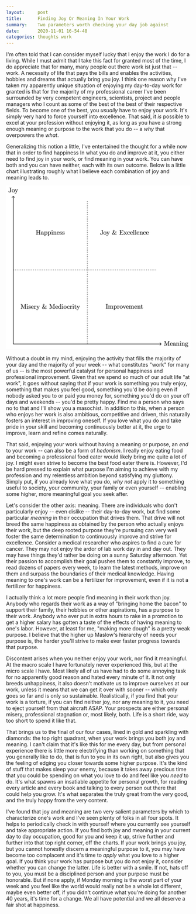 ```yaml
---
layout:		post
title:		Finding Joy Or Meaning In Your Work
summary:	Two parameters worth checking your day job against
date:		2020-11-01 16-54-48
categories:	thoughts work
---
```


I'm often told that I can consider myself lucky that I enjoy the work I do for a living. While I must admit that I take this fact for granted most of the time, I do appreciate that for many, many people out there work ist just that -- work. A necessity of life that pays the bills and enables the activities, hobbies and dreams that actually bring you joy. I think one reason why I've taken my apparently unique situation of enjoying my day-to-day work for granted is that for the majority of my professional career I've been surrounded by very competent engineers, scientists, project and people managers who I count as some of the best of the best of their respective fields. To become one of the best, you *usually* have to enjoy your work. It's simply very hard to force yourself into excellence. That said, it *is* possible to excel at your profession without enjoying it, as long as you have a strong enough meaning or purpose to the work that you do -- a *why* that overpowers the *what*.

Generalizing this notion a little, I've entertained the thought for a while now that in order to find happiness In what you do and improve at it, you either need to find joy in your work, or find meaning in your work. You can have both and you can have neither, each with its own outcome. Below is a little chart illustrating roughly what I believe each combination of joy and meaning leads to.

<img alt="Learning Curves" src="/images/work/chart.png"/>

Without a doubt in my mind, enjoying the activity that fills the majority of your day and the majority of your week -- what constitutes "work" for many of us -- is the most powerful catalyst for personal happiness and professional improvement. Given that we spend so much of our adult life "at work", it goes without saying that if your work is something you truly enjoy, something that makes you feel good, something you'd be doing even if nobody asked you to or paid you money for, something you'd do on your off days and weekends -- you'd be pretty happy. Find me a person who says no to that and I'll show you a masochist. In addition to this, when a person who enjoys her work is also ambitious, competitive and driven, this naturally fosters an interest in improving oneself. If you love what you do and take pride in your skill and becoming continuously better at it, the urge to improve, learn and refine comes naturally.

That said, enjoying your work without having a meaning or purpose, an *end* to your work -- can also be a form of *hedonism*. I really enjoy eating food and becoming a professional food eater would likely bring me quite a lot of joy. I might even strive to become the best food eater there is. However, I'd be hard pressed to explain what purpose I'm aiming to achieve with my profession and my relentless ambition beyond satisfying my gluttony. Simply put, if you already love what you do, *why not* apply it to something useful to society, your community, your family or even yourself -- enabling some higher, more meaningful goal you seek after.

Let's consider the other axis: meaning. There are individuals who don't particularly enjoy -- even dislike -- their day-to-day work, but find some particular *meaning* in their occupation that drives them. That drive will not breed the same happiness as obtained by the person who actually enjoys their work, but the deep rooted purpose they're pursuing can very well foster the same determination to continuously improve and strive for excellence. Consider a medical researcher who aspires to find a cure for cancer. They may not enjoy the ardor of lab work day in and day out. They may have things they'd rather be doing on a sunny Saturday afternoon. Yet their passion to accomplish their goal pushes them to constantly improve, to read dozens of papers every week, to learn the latest methods, improve on them and surpass the boundaries of their medical knowledge. Having meaning to one's work can be a fertilizer for improvement, even if it is not a fertilizer for happiness.

I actually think a lot more people find meaning in their work than joy. Anybody who regards their work as a way of "bringing home the bacon" to support their family, their hobbies or other aspirations, has a purpose to their work. Anybody who ever put in extra hours to rake in a promotion to get a higher salary has gotten a taste of the effects of having meaning to one's labor. However, at least for me, "making more dough" is a pretty weak purpose. I believe that the higher up Maslow's hierarchy of needs your purpose is, the harder you'll strive to make ever faster progress towards that purpose.

Discontent arises when you neither enjoy your work, nor find it meaningful. At the macro scale I have fortunately never experienced this, but at the micro scale I have. Most likely all of us have had to do some annoying task for no apparently good reason and hated every minute of it. It not only breeds unhappiness, it also doesn't motivate us to improve ourselves at our work, unless it means that we can get it over with sooner -- which only goes so far and is only so sustainable. Realistically, if you find that your work is a torture, if you can find neither joy, nor any meaning to it, you need to eject yourself from that aircraft ASAP. Your prospects are either personal misery, professional stagnation or, most likely, both. Life is a short ride, way too short to spend it like that.

That brings us to the final of our four cases, lined in gold and sparkling with diamonds: the top right quadrant, when your work brings you both joy and meaning. I can't claim that it's like this for me every day, but from personal experience there is little more electrifying than working on something that you generally like to do, that is fun to you in its own right, but also gives you the feeling of edging you closer towards some higher purpose. It's the kind of stuff that makes sleep your enemy, because it takes away precious time that you could be spending on what you love to do and feel like you *need* to do. It's what spawns an insatiable appetite for personal growth, for reading every article and every book and talking to every person out there that could help you grow. It's what separates the truly great from the very good, and the truly happy from the very content.

I've found that joy and meaning are two very salient parameters by which to characterize one's work and I've seen plenty of folks in all four spots. It helps to periodically check in with yourself where you currently see yourself and take appropriate action. If you find both joy and meaning in your current day to day occupation, good for you and keep it up, strive further and further into that top right corner, off the charts. If your work brings you joy, but you cannot honestly discern a meaningful purpose to it, you may have become too complacent and it's time to *apply* what you love to a higher goal. If you think your work has purpose but you do not enjoy it, consider whether you can change the latter. Life is better with a smile. If not, hats off to you, you must be a disciplined person and your purpose must be honorable. But if none apply, if Monday morning is the worst part of your week and you feel like the world would really not be a whole lot different, maybe even better off, if you didn't continue what you're doing for another 40 years, it's time for a change. We all have potential and we all deserve a fair shot at happiness.